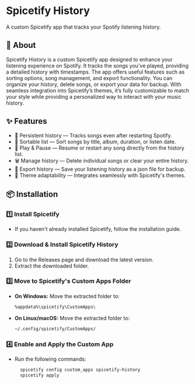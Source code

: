 # Spicetify History
A custom Spicetify app that tracks your Spotify listening history.

## 📖 About
Spicetify History is a custom Spicetify app designed to enhance your listening experience on Spotify. It tracks the songs you've played, providing a detailed history with timestamps. The app offers useful features such as sorting options, song management, and export functionality. You can organize your history, delete songs, or export your data for backup. With seamless integration into Spicetify’s themes, it’s fully customizable to match your style while providing a personalized way to interact with your music history.

## ✨ Features
- 📌 Persistent history — Tracks songs even after restarting Spotify.
- 🔄 Sortable list — Sort songs by title, album, duration, or listen date.
- 🎵 Play & Pause — Resume or restart any song directly from the history list.
- 🗑 Manage history — Delete individual songs or clear your entire history.
- 💾 Export history — Save your listening history as a json file for backup.
- 🎨 Theme adaptability — Integrates seamlessly with Spicetify's themes.

## 📦 Installation
### 1️⃣ Install Spicetify
- If you haven't already installed Spicetify, follow the installation guide.
### 2️⃣ Download & Install Spicetify History
1. Go to the Releases page and download the latest version.
2. Extract the downloaded folder.
### 3️⃣ Move to Spicetify's Custom Apps Folder
- **On Windows:** Move the extracted folder to:  
  ```sh
  %appdata%\spicetify\CustomApps\
- **On Linux/macOS:** Move the extracted folder to:
  ```sh
  ~/.config/spicetify/CustomApps/
### 4️⃣ Enable and Apply the Custom App
- Run the following commands:
  ```sh
    spicetify config custom_apps spicetify-history
    spicetify apply
  ```

